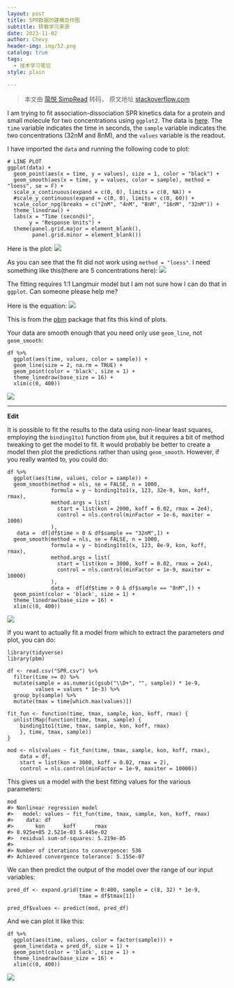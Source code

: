 ```yaml
---
layout: post
title: SPR数据的建模及作图
subtitle: 转载学习来源
date: 2023-11-02
author: Chevy
header-img: img/52.png
catalog: true
tags:
  - 技术学习笔记
style: plain

---
```




> 本文由 [简悦 SimpRead](http://ksria.com/simpread/) 转码， 原文地址 [stackoverflow.com](https://stackoverflow.com/questions/74017584/fit-surface-plasmon-resonance-spr-data-in-ggplot)

I am trying to fit association-dissociation SPR kinetics data for a protein and small molecule for two concentrations using `ggplot2`. The data is [here](https://drive.google.com/file/d/1-A4NwQOsIqfsIyJkyYk587ffwpA1cBkC/view?usp=sharing). The `time` variable indicates the time in seconds, the `sample` variable indicates the two concentrations (32nM and 8nM), and the `values` variable is the readout.

I have imported the `data` and running the following code to plot:

```
# LINE PLOT
ggplot(data) +
  geom_point(aes(x = time, y = values), size = 1, color = "black") +
  geom_smooth(aes(x = time, y = values, color = sample), method = "loess", se = F) +
  scale_x_continuous(expand = c(0, 0), limits = c(0, NA)) + 
  #scale_y_continuous(expand = c(0, 0), limits = c(0, 60)) +
  scale_color_npg(breaks = c("2nM", "4nM", "8nM", "16nM", "32nM")) +
  theme_linedraw() +
  labs(x = "Time (seconds)",
       y = "Response Units") +
  theme(panel.grid.major = element_blank(),
        panel.grid.minor = element_blank())
```

Here is the plot: ![](https://i.stack.imgur.com/JovaI.png)

As you can see that the fit did not work using `method = "loess"`. I need something like this(there are 5 concentrations here): ![](https://i.stack.imgur.com/BrdFm.png)

The fitting requires 1:1 Langmuir model but I am not sure how I can do that in `ggplot`. Can someone please help me?

Here is the equation: ![](https://i.stack.imgur.com/IWW9k.png)

This is from the [pbm](https://cran.r-project.org/web/packages/pbm/vignettes/vignette.html) package that fits this kind of plots.

 

Your data are smooth enough that you need only use `geom_line`, not `geom_smooth`:

```
df %>%
  ggplot(aes(time, values, color = sample)) +
  geom_line(size = 2, na.rm = TRUE) +
  geom_point(color = 'black', size = 1) +
  theme_linedraw(base_size = 16) +
  xlim(c(0, 400))
```

![](https://i.stack.imgur.com/dfaeZ.png)

* * *

**Edit**

It is possible to fit the results to the data using non-linear least squares, employing the `binding1to1` function from `pbm`, but it requires a bit of method tweaking to get the model to fit. It would probably be better to create a model then plot the predictions rather than using `geom_smooth`. However, if you really wanted to, you could do:

```
df %>%
  ggplot(aes(time, values, color = sample)) +
  geom_smooth(method = nls, se = FALSE, n = 1000,
              formula = y ~ binding1to1(x, 123, 32e-9, kon, koff, rmax),
              method.args = list(
                start = list(kon = 2000, koff = 0.02, rmax = 2e4),
                control = nls.control(minFactor = 1e-6, maxiter = 1000)
              ),
   data =  df[df$time > 0 & df$sample == "32nM",]) +
  geom_smooth(method = nls, se = FALSE, n = 1000,
              formula = y ~ binding1to1(x, 123, 8e-9, kon, koff, rmax),
              method.args = list(
                start = list(kon = 3000, koff = 0.02, rmax = 2e4),
                control = nls.control(minFactor = 1e-9, maxiter = 10000)
              ),
              data =  df[df$time > 0 & df$sample == "8nM",]) +
  geom_point(color = 'black', size = 1) +
  theme_linedraw(base_size = 16) +
  xlim(c(0, 400))
```

![](https://i.stack.imgur.com/S7O6p.png)

If you want to actually fit a model from which to extract the parameters _and_ plot, you can do:

```
library(tidyverse)
library(pbm)

df <- read.csv("SPR.csv") %>%
  filter(time >= 0) %>%
  mutate(sample = as.numeric(gsub("\\D+", "", sample)) * 1e-9,
         values = values * 1e-3) %>%
  group_by(sample) %>%
  mutate(tmax = time[which.max(values)])

fit_fun <- function(time, tmax, sample, kon, koff, rmax) {
  unlist(Map(function(time, tmax, sample) {
    binding1to1(time, tmax, sample, kon, koff, rmax)
    }, time, tmax, sample))
}

mod <- nls(values ~ fit_fun(time, tmax, sample, kon, koff, rmax),
    data = df,
    start = list(kon = 3000, koff = 0.02, rmax = 2),
    control = nls.control(minFactor = 1e-9, maxiter = 10000))
```

This gives us a model with the best fitting values for the various parameters:

```
mod
#> Nonlinear regression model
#>   model: values ~ fit_fun(time, tmax, sample, kon, koff, rmax)
#>    data: df
#>       kon      koff      rmax 
#> 8.925e+05 2.521e-03 5.445e-02 
#>  residual sum-of-squares: 5.219e-05
#> 
#> Number of iterations to convergence: 536 
#> Achieved convergence tolerance: 5.155e-07
```

We can then predict the output of the model over the range of our input variables:

```
pred_df <- expand.grid(time = 0:400, sample = c(8, 32) * 1e-9, 
                       tmax = df$tmax[1])

pred_df$values <- predict(mod, pred_df)
```

And we can plot it like this:

```
df %>%
  ggplot(aes(time, values, color = factor(sample))) +
  geom_line(data = pred_df, size = 1) +
  geom_point(color = 'black', size = 1) +
  theme_linedraw(base_size = 16) +
  xlim(c(0, 400))
```

![](https://i.stack.imgur.com/2AdJQ.png)